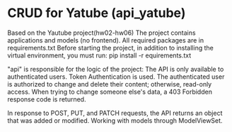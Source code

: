 # CRUD for Yatube (api_yatube)
Based on the Yautube project(hw02-hw06)
The project contains applications and models (no frontend).
All required packages are in requirements.txt
Before starting the project, in addition to installing the virtual environment, you must run:
pip install -r equirements.txt

"api" is responsible for the logic of the project:
The API is only available to authenticated users. Token Authentication is used.
The authenticated user is authorized to change and delete their content; 
otherwise, read-only access. 
When trying to change someone else's data, a 403 Forbidden response code is returned.

In response to POST, PUT, and PATCH requests, 
the API returns an object that was added or modified.
Working with models through ModelViewSet.
